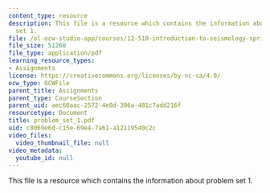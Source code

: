 ```yaml
---
content_type: resource
description: This file is a resource which contains the information about problem
  set 1.
file: /ol-ocw-studio-app/courses/12-510-introduction-to-seismology-spring-2010/c8069e6dc15e69e47a61a12119540c2c_problem_set_1.pdf
file_size: 51260
file_type: application/pdf
learning_resource_types:
- Assignments
license: https://creativecommons.org/licenses/by-nc-sa/4.0/
ocw_type: OCWFile
parent_title: Assignments
parent_type: CourseSection
parent_uid: aec60aac-2572-4e0d-396a-481c7add216f
resourcetype: Document
title: problem_set_1.pdf
uid: c8069e6d-c15e-69e4-7a61-a12119540c2c
video_files:
  video_thumbnail_file: null
video_metadata:
  youtube_id: null
---
```

This file is a resource which contains the information about problem set 1.